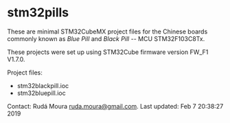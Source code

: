 stm32pills
==========

These are minimal STM32CubeMX project files for the Chinese boards commonly known as *Blue Pill* and *Black Pill* -- MCU STM32F103C8Tx.

These projects were set up using STM32Cube firmware version FW_F1 V1.7.0.

Project files:
- stm32blackpill.ioc
- stm32bluepill.ioc

Contact: Rudá Moura <ruda.moura@gmail.com>. Last updated: Feb  7 20:38:27 2019

